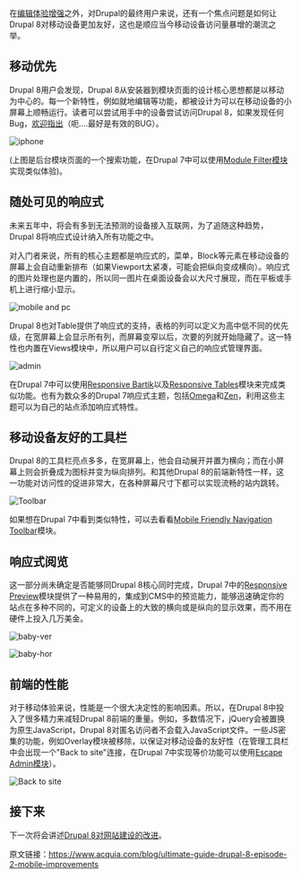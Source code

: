在[编辑体验增强](https://www.acquia.com/blog/ultimate-guide-drupal-8-episode-1-authoring-experience-improvements)之外，对Drupal的最终用户来说，还有一个焦点问题是如何让Drupal 8对移动设备更加友好，这也是顺应当今移动设备访问量暴增的潮流之举。

## 移动优先

Drupal 8用户会发现，Drupal 8从安装器到模块页面的设计核心思想都是以移动为中心的。每一个新特性，例如就地编辑等功能，都被设计为可以在移动设备的小屏幕上顺畅运行。读者可以尝试用手中的设备尝试访问Drupal 8，如果发现任何Bug，[欢迎指出](https://drupal.org/node/2152519)（呃....最好是有效的BUG）。

![iphone](https://www.acquia.com/sites/default/files/screen_shot_2014-05-12_at_8.32.38_pm.png)

(上图是后台模块页面的一个搜索功能，在Drupal 7中可以使用[Module Filter模块](https://drupal.org/project/module_filter)实现类似体验)。

## 随处可见的响应式

未来五年中，将会有多到无法预测的设备接入互联网，为了追随这种趋势，Drupal 8将响应式设计纳入所有功能之中。

对入门者来说，所有的核心主题都是响应式的，菜单，Block等元素在移动设备的屏幕上会自动重新排布（如果Viewport太紧凑，可能会把纵向变成横向）。响应式的图片处理也是内置的，所以同一图片在桌面设备会以大尺寸展现，而在平板或手机上进行缩小显示。

![mobile and pc](https://www.acquia.com/sites/default/files/screen_shot_2014-05-12_at_8.33.26_pm.png)

Drupal 8也对Table提供了响应式的支持，表格的列可以定义为高中低不同的优先级，在宽屏幕上会显示所有列，而屏幕变窄以后，次要的列就开始隐藏了。这一特性也内置在Views模块中，所以用户可以自行定义自己的响应式管理界面。

![admin](https://www.acquia.com/sites/default/files/screen_shot_2014-05-12_at_8.48.02_pm.png)

在Drupal 7中可以使用[Responsive Bartik](https://drupal.org/project/responsive_bartik)以及[Responsive Tables](https://drupal.org/project/responsive_tables)模块来完成类似功能。也有为数众多的Drupal 7响应式主题，包括[Omega](http://drupal.org/project/omega)和[Zen](http://drupal.org/project/zen)，利用这些主题可以为自己的站点添加响应式特性。

## 移动设备友好的工具栏

Drupal 8的工具栏亮点多多，在宽屏幕上，他会自动展开并置为横向；而在小屏幕上则会折叠成为图标并变为纵向排列。和其他Drupal 8的前端新特性一样，这一功能对访问性的促进非常大，在各种屏幕尺寸下都可以实现流畅的站内跳转。

![Toolbar](https://www.acquia.com/sites/default/files/screen_shot_2014-05-12_at_8.48.18_pm.png)

如果想在Drupal 7中看到类似特性，可以去看看[Mobile Friendly Navigation Toolbar](https://drupal.org/project/navbar)模块。

## 响应式阅览

这一部分尚未确定是否能够同Drupal 8核心同时完成，Drupal 7中的[Responsive Preview](https://drupal.org/project/responsive_preview)模块提供了一种易用的，集成到CMS中的预览能力，能够迅速确定你的站点在多种不同的，可定义的设备上的大致的横向或是纵向的显示效果，而不用在硬件上投入几万美金。

![baby-ver](https://www.acquia.com/sites/default/files/screen_shot_2014-05-12_at_8.36.02_pm.png)

![baby-hor](https://www.acquia.com/sites/default/files/screen_shot_2014-05-12_at_8.36.12_pm.png)

## 前端的性能

对于移动体验来说，性能是一个很大决定性的影响因素。所以，在Drupal 8中投入了很多精力来减轻Drupal 8前端的重量。例如，多数情况下，jQuery会被置换为原生JavaScript，Drupal 8对匿名访问者不会载入JavaScript文件。一些JS密集的功能，例如Overlay模块被移除，以保证对移动设备的友好性（在管理工具栏中会出现一个"Back to site"连接，在Drupal 7中实现等价功能可以使用[Escape Admin模块](https://drupal.org/project/escape_admin)）。

![Back to site](https://www.acquia.com/sites/default/files/screen_shot_2014-05-12_at_9.00.33_pm.png)


## 接下来

下一次将会讲述[Drupal 8对网站建设的改进](https://www.acquia.com/blog/ultimate-guide-drupal-8-episode-3-site-builder-improvements)。

原文链接：https://www.acquia.com/blog/ultimate-guide-drupal-8-episode-2-mobile-improvements
